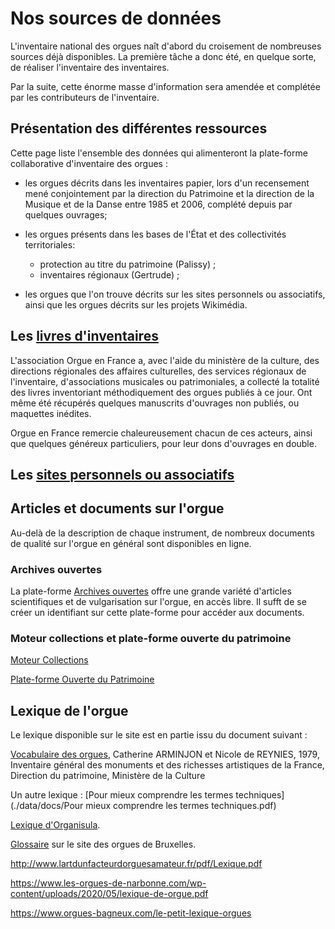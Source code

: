 # Nos sources de données

L'inventaire national des orgues naît d'abord du croisement de nombreuses sources déjà disponibles. La première tâche a donc été, en quelque sorte, de réaliser l'inventaire des inventaires.

Par la suite, cette énorme masse d'information sera amendée et complétée par les contributeurs de l'inventaire.

## Présentation des différentes ressources

Cette page liste l'ensemble des données qui alimenteront la plate-forme
collaborative d'inventaire des orgues :

  * les orgues décrits dans les inventaires papier, lors d'un
    recensement mené conjointement par la direction du Patrimoine et la
    direction de la Musique et de la Danse entre 1985 et 2006, complété depuis par quelques ouvrages;

  * les orgues présents dans les bases de l'État et des collectivités territoriales:
  	* protection au titre du patrimoine (Palissy) ;
  	* inventaires régionaux (Gertrude) ;

  * les orgues que l'on trouve décrits sur les sites personnels ou associatifs, ainsi que les orgues décrits sur les projets Wikimédia.

## Les [livres d'inventaires](donnees_livres.md)

L'association Orgue en France a, avec l'aide du ministère de la culture, des directions régionales des affaires culturelles, des services régionaux de l'inventaire, d'associations musicales ou patrimoniales, a collecté la totalité des livres inventoriant méthodiquement des orgues publiés à ce jour. Ont même été récupérés quelques manuscrits d'ouvrages non publiés, ou maquettes inédites.

Orgue en France remercie chaleureusement chacun de ces acteurs, ainsi que quelques généreux particuliers, pour leur dons d'ouvrages en double.

## Les [sites personnels ou associatifs](donnees_sites.md)

## Articles et documents sur l'orgue

Au-delà de la description de chaque instrument, de nombreux documents de qualité sur l'orgue en général sont disponibles en ligne.

### Archives ouvertes

La plate-forme [Archives ouvertes](https://hal.archives-ouvertes.fr/search/index/?q=orgue) offre une grande variété d'articles scientifiques et de vulgarisation sur l'orgue, en accès libre.
Il sufft de se créer un identifiant sur cette plate-forme pour accéder aux documents.

### Moteur collections et plate-forme ouverte du patrimoine

[Moteur Collections](http://www.culturecommunication.gouv.fr/collections_locales/Search?text=&text2=%2B%28orgue%29&xsl=site&f.b=&f.ou=&f.eb=false)

[Plate-forme Ouverte du Patrimoine](https://www.pop.culture.gouv.fr/)


## Lexique de l'orgue

Le lexique disponible sur le site est en partie issu du document suivant :

[Vocabulaire des orgues](./data/docs/MCC_Les_orgues_1973.pdf), Catherine ARMINJON et Nicole de REYNIES, 1979, Inventaire général des monuments et des richesses artistiques de la France, Direction du patrimoine, Ministère de la Culture

Un autre lexique : [Pour mieux comprendre les termes techniques](./data/docs/Pour mieux comprendre les termes techniques.pdf)

[Lexique d'Organisula](https://www.organisula.com/lexique).

[Glossaire](http://www.orgues.irisnet.be/fr/Glossaire/list/app.rvb) sur le site des orgues de Bruxelles.

http://www.lartdunfacteurdorguesamateur.fr/pdf/Lexique.pdf

https://www.les-orgues-de-narbonne.com/wp-content/uploads/2020/05/lexique-de-orgue.pdf

https://www.orgues-bagneux.com/le-petit-lexique-orgues
